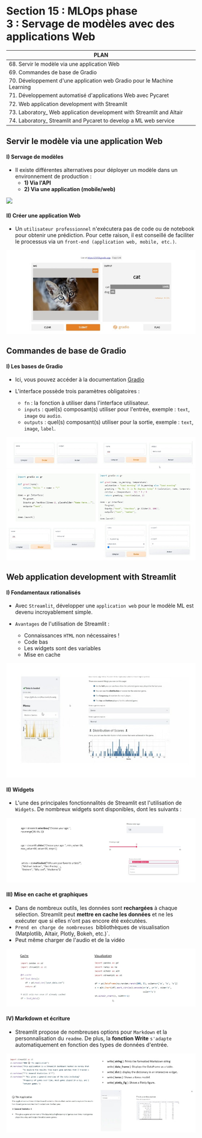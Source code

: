 # **Section 15 : MLOps phase 3 : Servage de modèles avec des applications Web**

| PLAN                                                                    |
|-------------------------------------------------------------------------|
| 68. Servir le modèle via une application Web                            |
| 69. Commandes de base de Gradio                                         |
| 70. Développement d'une application web Gradio pour le Machine Learning |
| 71. Développement automatisé d'applications Web avec Pycaret            |
| 72. Web application development with Streamlit                          |
| 73. Laboratory_ Web application development with Streamlit and Altair   |
| 74. Laboratory_ Streamlit and Pycaret to develop a ML web service       |

## Servir le modèle via une application Web

#### **I) Servage de modèles**
+ Il existe différentes alternatives pour déployer un modèle dans un environnement de production :
  + **1) Via l'API**
  + **2) Via une application (mobile/web)**

<img src="https://res.cloudinary.com/canonical/image/fetch/f_auto,q_auto,fl_sanitize,c_fill,w_720/https://lh3.googleusercontent.com/KJOdXP_cJG8AXC2JpFUekpe-6zJ-mnT1WruYwp_-0Z27GBsOhHQoAduusQNpqF9dsJng9iA2wxotVuz6CiTvz4u6oDfk43K-ZVrhg-GqY41XvmieoroF2J-q1TbSNEUbCDH8VICK"/>

#### II) Créer une application Web

+ Un `utilisateur professionnel` n'exécutera pas de code ou de notebook pour obtenir une prédiction. Pour cette raison, il est conseillé de faciliter le processus via un `front-end (application web, mobile, etc.)`.

![Gradio](images/image1.jpeg)


## Commandes de base de Gradio 

#### I) Les bases de Gradio

+ Ici, vous pouvez accéder à la documentation [Gradio](https://gradio.app/getting_started/)

+ L'interface possède trois paramètres obligatoires :
  + `fn` : la fonction à utiliser dans l'interface utilisateur.
  + `inputs` : quel(s) composant(s) utiliser pour l'entrée, exemple : `text`, `image` ou `audio`.
  + `outputs` : quel(s) composant(s) utiliser pour la sortie, exemple : `text`, `image`, `label`.

![Gradio](images/image2.jpeg)
![Gradio](images/image3.jpeg)


## Web application development with Streamlit  

#### I) Fondamentaux rationalisés

+ Avec `Streamlit`, développer une `application web` pour le modèle ML est devenu incroyablement simple.

+ `Avantages` de l'utilisation de Streamlit :
  + Connaissances `HTML` non nécessaires !
  + Code bas
  + Les widgets sont des variables
  + Mise en cache

![Gradio](images/image4.jpeg)


#### II) Widgets

+ L'une des principales fonctionnalités de Streamlit est l'utilisation de `Widgets`. De nombreux widgets sont disponibles, dont les suivants :

![Gradio](images/image5.jpeg)


#### III) Mise en cache et graphiques

+ Dans de nombreux outils, les données sont **rechargées** à chaque sélection. Streamlit peut **mettre en cache les données** et ne les exécuter que si elles n'ont pas encore été exécutées.
+ `Prend en charge de nombreuses `bibliothèques de visualisation (Matplotlib, Altair, Plotly, Bokeh, etc.)`.
+ Peut même charger de l'audio et de la vidéo

![Gradio](images/image6.jpeg)

#### IV) Markdown et écriture

+ Streamlit propose de nombreuses options pour `Markdown` et la personnalisation du `readme`. De plus, la **fonction Write** `s'adapte` automatiquement en fonction des types de données d'entrée.

![Gradio](images/image9.jpeg)






